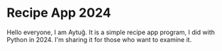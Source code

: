 # Recipe App 2024 
 Hello everyone, I am Aytuğ. It is a simple recipe app program,  I did with Python in 2024. I'm sharing it for those who want to examine it.
